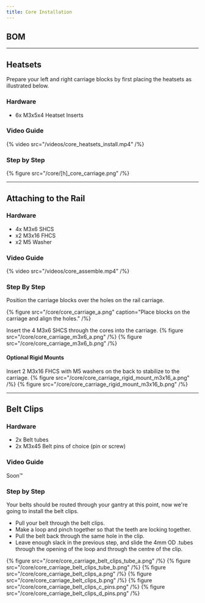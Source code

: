 ```yaml
---
title: Core Installation
---
```


## BOM

---

## Heatsets
Prepare your left and right carriage blocks by first placing the heatsets as illustrated below.

### Hardware
- 6x M3x5x4 Heatset Inserts

### Video Guide
{% video src="/videos/core_heatsets_install.mp4" /%}

### Step by Step
{% figure src="/core/[h]_core_carriage.png" /%}

---

## Attaching to the Rail

### Hardware
- 4x M3x6 SHCS
- x2 M3x16 FHCS
- x2 M5 Washer

### Video Guide
{% video src="/videos/core_assemble.mp4" /%}

### Step By Step
Position the carriage blocks over the holes on the rail carriage.

{% figure src="/core/core_carriage_a.png" caption="Place blocks on the carriage and align the holes." /%}

Insert the 4 M3x6 SHCS through the cores into the carriage.
{% figure src="/core/core_carriage_m3x6_a.png" /%}
{% figure src="/core/core_carriage_m3x6_b.png" /%}

#### Optional Rigid Mounts
Insert 2 M3x16 FHCS with M5 washers on the back to stabilize to the carriage.
{% figure src="/core/core_carriage_rigid_mount_m3x16_a.png" /%}
{% figure src="/core/core_carriage_rigid_mount_m3x16_b.png" /%}

---

## Belt Clips

### Hardware
- 2x Belt tubes
- 2x M3x45 Belt pins of choice (pin or screw)

### Video Guide
Soon™

### Step by Step
Your belts should be routed through your gantry at this point, now we're going to install the belt clips.

- Pull your belt through the belt clips.
- Make a loop and pinch together so that the teeth are locking together.
- Pull the belt back through the same hole in the clip.
- Leave enough slack in the previous step, and slide the 4mm OD .tubes through the opening of the loop and through the centre of the clip.

{% figure src="/core/core_carriage_belt_clips_tube_a.png" /%}
{% figure src="/core/core_carriage_belt_clips_tube_b.png" /%}
{% figure src="/core/core_carriage_belt_clips_a.png" /%}
{% figure src="/core/core_carriage_belt_clips_b.png" /%}
{% figure src="/core/core_carriage_belt_clips_c_pins.png" /%}
{% figure src="/core/core_carriage_belt_clips_d_pins.png" /%}
